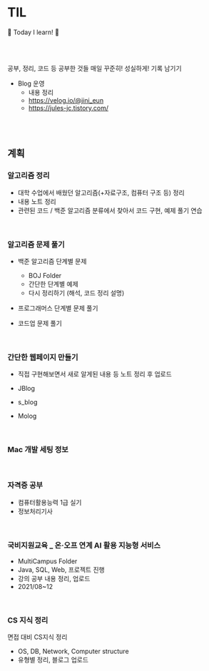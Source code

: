 # TIL

📝 Today I learn! 🐧

<br><br> 

공부, 정리, 코드 등 공부한 것들 매일 꾸준히! 성실하게! 기록 남기기

- Blog 운영
  - 내용 정리 
  - https://velog.io/@jini_eun
  - https://jules-jc.tistory.com/

<br><br>

## 계획

### 알고리즘 정리

  - 대학 수업에서 배웠던 알고리즘(+자료구조, 컴퓨터 구조 등) 정리
  - 내용 노트 정리
  - 관련된 코드 / 백준 알고리즘 분류에서 찾아서 코드 구현, 예제 풀기 연습

<br>

### 알고리즘 문제 풀기

- 백준 알고리즘 단계별 문제
  - BOJ Folder
  - 간단한 단계별 예제 
  - 다시 정리하기 (해석, 코드 정리 설명)

- 프로그래머스 단계별 문제 풀기

- 코드업 문제 풀기

<br>
  
### 간단한 웹페이지 만들기

- 직접 구현해보면서 새로 알게된 내용 등 노트 정리 후 업로드
- JBlog
- s_blog

- Molog 

<br>

### Mac 개발 세팅 정보

<br>
  
### 자격증 공부
  - 컴퓨터활용능력 1급 실기
  - 정보처리기사

<br>

### 국비지원교육 _ 온·오프 연계 AI 활용 지능형 서비스
  - MultiCampus Folder
  - Java, SQL, Web, 프로젝트 진행
  - 강의 공부 내용 정리, 업로드
  - 2021/08~12

<br>

### CS 지식 정리

면접 대비 CS지식 정리

- OS, DB, Network, Computer structure
- 유형별 정리, 블로그 업로드

